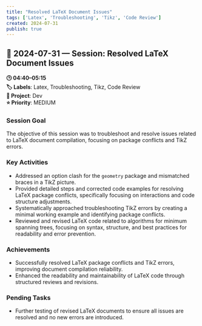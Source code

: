 ```yaml
---
title: "Resolved LaTeX Document Issues"
tags: ['Latex', 'Troubleshooting', 'Tikz', 'Code Review']
created: 2024-07-31
publish: true
---
```


## 📅 2024-07-31 — Session: Resolved LaTeX Document Issues

**🕒 04:40–05:15**  
**🏷️ Labels**: Latex, Troubleshooting, Tikz, Code Review  
**📂 Project**: Dev  
**⭐ Priority**: MEDIUM  


### Session Goal
The objective of this session was to troubleshoot and resolve issues related to LaTeX document compilation, focusing on package conflicts and TikZ errors.

### Key Activities
- Addressed an option clash for the `geometry` package and mismatched braces in a TikZ picture.
- Provided detailed steps and corrected code examples for resolving LaTeX package conflicts, specifically focusing on interactions and code structure adjustments.
- Systematically approached troubleshooting TikZ errors by creating a minimal working example and identifying package conflicts.
- Reviewed and revised LaTeX code related to algorithms for minimum spanning trees, focusing on syntax, structure, and best practices for readability and error prevention.

### Achievements
- Successfully resolved LaTeX package conflicts and TikZ errors, improving document compilation reliability.
- Enhanced the readability and maintainability of LaTeX code through structured reviews and revisions.

### Pending Tasks
- Further testing of revised LaTeX documents to ensure all issues are resolved and no new errors are introduced.
